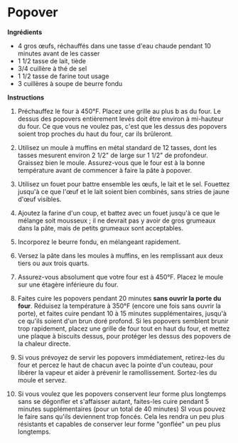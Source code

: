 # Popover

**Ingrédients**

- 4 gros œufs, réchauffés dans une tasse d'eau chaude pendant 10 minutes avant de les casser
- 1 1/2 tasse de lait, tiède
- 3/4 cuillère à thé de sel
- 1 1/2 tasse de farine tout usage
- 3 cuillères à soupe de beurre fondu

**Instructions**

1. Préchauffez le four à 450°F. Placez une grille au plus b as du four. Le dessus des popovers entièrement levés doit être environ à mi-hauteur du four. Ce que vous ne voulez pas, c'est que les dessus des popovers soient trop proches du haut du four, car ils brûleront.

2. Utilisez un moule à muffins en métal standard de 12 tasses, dont les tasses mesurent environ 2 1/2" de large sur 1 1/2" de profondeur. Graissez bien le moule. Assurez-vous que le four est à la bonne température avant de commencer à faire la pâte à popover.

3. Utilisez un fouet pour battre ensemble les œufs, le lait et le sel. Fouettez jusqu'à ce que l'œuf et le lait soient bien combinés, sans stries de jaune d'œuf visibles.

4. Ajoutez la farine d'un coup, et battez avec un fouet jusqu'à ce que le mélange soit mousseux ; il ne devrait pas y avoir de gros grumeaux dans la pâte, mais de petits grumeaux sont acceptables.

5. Incorporez le beurre fondu, en mélangeant rapidement.

6. Versez la pâte dans les moules à muffins, en les remplissant aux deux tiers ou aux trois quarts.

7. Assurez-vous absolument que votre four est à 450°F. Placez le moule sur une étagère inférieure du four.

8. Faites cuire les popovers pendant 20 minutes **sans ouvrir la porte du four**. Réduisez la température à 350°F (encore une fois sans ouvrir la porte), et faites cuire pendant 10 à 15 minutes supplémentaires, jusqu'à ce qu'ils soient d'un brun doré profond. Si les popovers semblent brunir trop rapidement, placez une grille de four tout en haut du four, et mettez une plaque à biscuits dessus, pour protéger les dessus des popovers de la chaleur directe.

9. Si vous prévoyez de servir les popovers immédiatement, retirez-les du four et percez le haut de chacun avec la pointe d'un couteau, pour libérer la vapeur et aider à prévenir le ramollissement. Sortez-les du moule et servez.

10. Si vous voulez que les popovers conservent leur forme plus longtemps sans se dégonfler et s'affaisser autant, faites-les cuire pendant 5 minutes supplémentaires (pour un total de 40 minutes) SI vous pouvez le faire sans qu'ils deviennent trop foncés. Cela les rendra un peu plus résistants et capables de conserver leur forme "gonflée" un peu plus longtemps.
